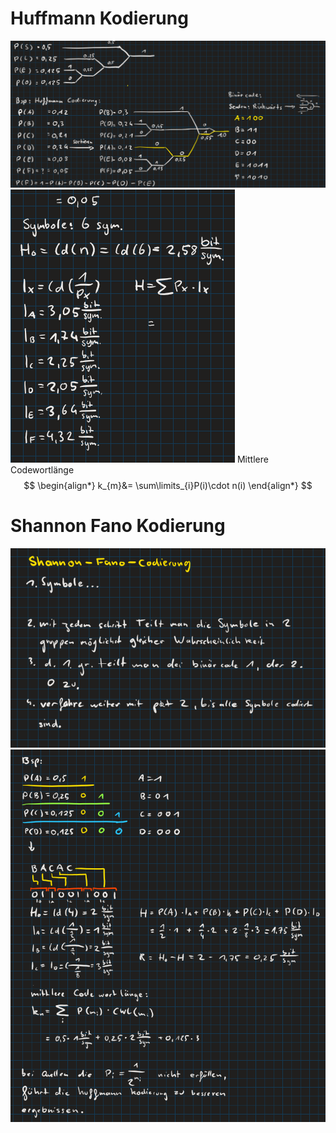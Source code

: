 
# Huffmann Kodierung
![Pasted image 20230419154757](software-entwicklung/Db/assets/Pasted%20image%2020230419154757.png)
![Pasted image 20230419154808](software-entwicklung/Db/assets/Pasted%20image%2020230419154808.png)
Mittlere Codewortlänge
$$
\begin{align*}
k_{m}&= \sum\limits_{i}P(i)\cdot n(i)
\end{align*}
$$

# Shannon Fano Kodierung
![Pasted image 20230419154706](software-entwicklung/Db/assets/Pasted%20image%2020230419154706.png)
![Pasted image 20230419154728](software-entwicklung/Db/assets/Pasted%20image%2020230419154728.png)